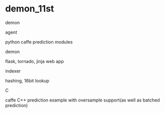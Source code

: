 # demon_11st
demon

agent

python caffe prediction modules

demon

flask, tornado, jinja web app

indexer

hashing, 16bit lookup

C

caffe C++ prediction example with oversample support(as well as batched prediction)
